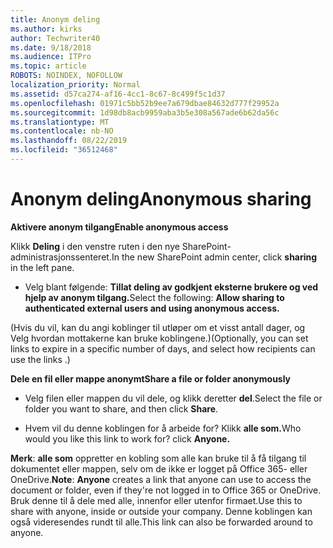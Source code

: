 ```yaml
---
title: Anonym deling
ms.author: kirks
author: Techwriter40
ms.date: 9/18/2018
ms.audience: ITPro
ms.topic: article
ROBOTS: NOINDEX, NOFOLLOW
localization_priority: Normal
ms.assetid: d57ca274-af16-4cc1-8c67-8c499f5c1d37
ms.openlocfilehash: 01971c5bb52b9ee7a679dbae84632d777f29952a
ms.sourcegitcommit: 1d98db8acb9959aba3b5e308a567ade6b62da56c
ms.translationtype: MT
ms.contentlocale: nb-NO
ms.lasthandoff: 08/22/2019
ms.locfileid: "36512468"
---
```

# <a name="anonymous-sharing"></a><span data-ttu-id="f2844-102">Anonym deling</span><span class="sxs-lookup"><span data-stu-id="f2844-102">Anonymous sharing</span></span>

 <span data-ttu-id="f2844-103">**Aktivere anonym tilgang**</span><span class="sxs-lookup"><span data-stu-id="f2844-103">**Enable anonymous access**</span></span>
  
<span data-ttu-id="f2844-104">Klikk **Deling** i den venstre ruten i den nye SharePoint-administrasjonssenteret.</span><span class="sxs-lookup"><span data-stu-id="f2844-104">In the new SharePoint admin center, click **sharing** in the left pane.</span></span> 
  
- <span data-ttu-id="f2844-105">Velg blant følgende: **Tillat deling av godkjent eksterne brukere og ved hjelp av anonym tilgang.**</span><span class="sxs-lookup"><span data-stu-id="f2844-105">Select the following: **Allow sharing to authenticated external users and using anonymous access.**</span></span>
  
<span data-ttu-id="f2844-106">(Hvis du vil, kan du angi koblinger til utløper om et visst antall dager, og Velg hvordan mottakerne kan bruke koblingene.)</span><span class="sxs-lookup"><span data-stu-id="f2844-106">(Optionally, you can set links to expire in a specific number of days, and select how recipients can use the links .)</span></span>
    
 <span data-ttu-id="f2844-107">**Dele en fil eller mappe anonymt**</span><span class="sxs-lookup"><span data-stu-id="f2844-107">**Share a file or folder anonymously**</span></span>
  
- <span data-ttu-id="f2844-108">Velg filen eller mappen du vil dele, og klikk deretter **del**.</span><span class="sxs-lookup"><span data-stu-id="f2844-108">Select the file or folder you want to share, and then click **Share**.</span></span> 
    
- <span data-ttu-id="f2844-109">Hvem vil du denne koblingen for å arbeide for? Klikk **alle som.**</span><span class="sxs-lookup"><span data-stu-id="f2844-109">Who would you like this link to work for? click **Anyone.**</span></span>
  
 <span data-ttu-id="f2844-110">**Merk**: **alle som** oppretter en kobling som alle kan bruke til å få tilgang til dokumentet eller mappen, selv om de ikke er logget på Office 365- eller OneDrive.</span><span class="sxs-lookup"><span data-stu-id="f2844-110">**Note**: **Anyone** creates a link that anyone can use to access the document or folder, even if they're not logged in to Office 365 or OneDrive.</span></span> <span data-ttu-id="f2844-111">Bruk denne til å dele med alle, innenfor eller utenfor firmaet.</span><span class="sxs-lookup"><span data-stu-id="f2844-111">Use this to share with anyone, inside or outside your company.</span></span> <span data-ttu-id="f2844-112">Denne koblingen kan også videresendes rundt til alle.</span><span class="sxs-lookup"><span data-stu-id="f2844-112">This link can also be forwarded around to anyone.</span></span> 
    

